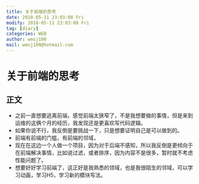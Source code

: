 ```yaml
---
title: 关于前端的思考
date: 2018-05-11 23:03:08 Fri
modify: 2018-05-11 23:03:08 Fri
tag: [diary]
categories: WEB
author: wmsj100
mail: wmsj100@hotmail.com
---
```


# 关于前端的思考

## 正文
- 之前一直想要逃离前端，感觉前端太狭窄了，不是我想要做的事情，但是来到运维的这俩个月的经历，我发现还是更喜欢写代码逻辑。
- 如果你说不行，我反倒是要挑战一下，只是想要证明自己是可以做到的。
- 前端有前端的门槛，有前端的邻域，
- 现在在这边一个人做一个项目，因为对于后端不感知，所以我反倒是更倾向于在前端解决事情，比如说过滤，或者排序，因为内容不是很多，暂时就不考虑性能问题了。
- 想要好好学习前端了，这正好是我熟悉的领域，也是我很陌生的邻域，可以学习动画，学习H5，学习新的模块写法。

